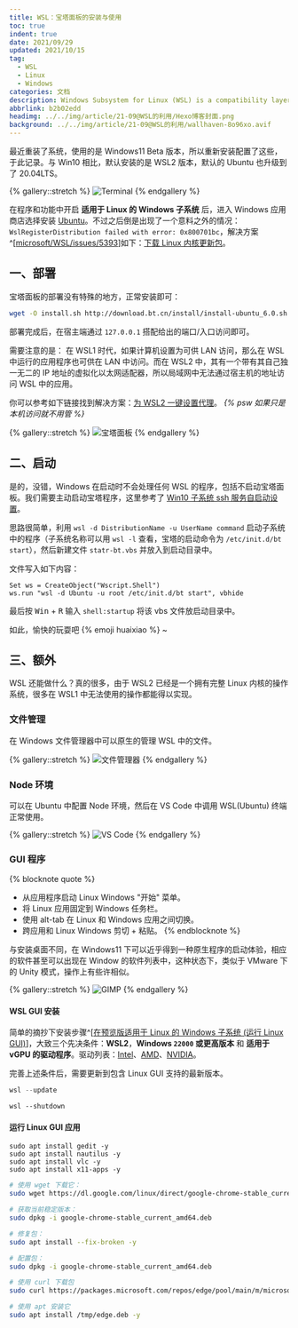 ```yaml
---
title: WSL：宝塔面板的安装与使用
toc: true
indent: true
date: 2021/09/29
updated: 2021/10/15
tag:
  - WSL
  - Linux
  - Windows
categories: 文档
description: Windows Subsystem for Linux (WSL) is a compatibility layer for running Linux binary executables (in ELF format) natively on Windows 10 and Windows Server 2019.
abbrlink: b2b02edd
headimg: ../../img/article/21-09@WSL的利用/Hexo博客封面.png
background: ../../img/article/21-09@WSL的利用/wallhaven-8o96xo.avif
---
```


最近重装了系统，使用的是 Windows11 Beta 版本，所以重新安装配置了这些，于此记录。与 Win10 相比，默认安装的是 WSL2 版本，默认的 Ubuntu 也升级到了 20.04LTS。

<!-- more -->

{% gallery::stretch %}
![Terminal](../../img/article/21-09@WSL的利用/Snipaste_2021-09-29_13-53-20.png)
{% endgallery %}

在程序和功能中开启 **适用于 Linux 的 Windows 子系统** 后，进入 Windows 应用商店选择安装 [Ubuntu](https://www.microsoft.com/zh-cn/p/ubuntu/9nblggh4msv6)。不过之后倒是出现了一个意料之外的情况：`WslRegisterDistribution failed with error: 0x800701bc`，解决方案^[[microsoft/WSL/issues/5393](https://github.com/microsoft/WSL/issues/5393)]如下：[下载 Linux 内核更新包](https://docs.microsoft.com/zh-cn/windows/wsl/install-manual#step-4---download-the-linux-kernel-update-package)。

## 一、部署

宝塔面板的部署没有特殊的地方，正常安装即可：

```sh Ubuntu/Deepin安装命令
wget -O install.sh http://download.bt.cn/install/install-ubuntu_6.0.sh && sudo bash install.sh
```

部署完成后，在宿主端通过 `127.0.0.1` 搭配给出的端口/入口访问即可。

需要注意的是： 在 WSL1 时代，如果计算机设置为可供 LAN 访问，那么在 WSL 中运行的应用程序也可供在 LAN 中访问。而在 WSL2 中，其有一个带有其自己独一无二的 IP 地址的虚拟化以太网适配器，所以局域网中无法通过宿主机的地址访问 WSL 中的应用。

你可以参考如下链接找到解决方案：[为 WSL2 一键设置代理](https://zhuanlan.zhihu.com/p/153124468)。  *{% psw 如果只是本机访问就不用管 %}*

{% gallery::stretch %}
![宝塔面板](../../img/article/21-09@WSL的利用/Snipaste_2021-09-29_14-18-45.png)
{% endgallery %}

## 二、启动

是的，没错，Windows 在启动时不会处理任何 WSL 的程序，包括不启动宝塔面板。我们需要主动启动宝塔程序，这里参考了 [Win10 子系统 ssh 服务自启动设置](https://blog.csdn.net/toopoo/article/details/85733566)。

思路很简单，利用 `wsl -d DistributionName -u UserName command` 启动子系统中的程序（子系统名称可以用 `wsl -l` 查看，宝塔的启动命令为 `/etc/init.d/bt start`），然后新建文件 `statr-bt.vbs` 并放入到启动目录中。

文件写入如下内容：

```vbs Ubuntu 为子系统名称，替代成你实际内容即可
Set ws = CreateObject("Wscript.Shell")
ws.run "wsl -d Ubuntu -u root /etc/init.d/bt start", vbhide
```

最后按 <kbd>Win</kbd> + <kbd>R</kbd> 输入 `shell:startup` 将该 vbs 文件放启动目录中。

如此，愉快的玩耍吧 {% emoji huaixiao %} ~

## 三、额外

WSL 还能做什么？真的很多，由于 WSL2 已经是一个拥有完整 Linux 内核的操作系统，很多在 WSL1 中无法使用的操作都能得以实现。

### 文件管理

在 Windows 文件管理器中可以原生的管理 WSL 中的文件。

{% gallery::stretch %}
![文件管理器](../../img/article/21-09@WSL的利用/Snipaste_2021-09-29_14-25-42.png)
{% endgallery %}

### Node 环境

可以在 Ubuntu 中配置 Node 环境，然后在 VS Code 中调用 WSL(Ubuntu) 终端正常使用。

{% gallery::stretch %}
![VS Code](../../img/article/21-09@WSL的利用/Snipaste_2021-09-29_14-30-52.png)
{% endgallery %}

### GUI 程序

{% blocknote quote %}
- 从应用程序启动 Linux Windows "开始" 菜单。
- 将 Linux 应用固定到 Windows 任务栏。
- 使用 alt-tab 在 Linux 和 Windows 应用之间切换。
- 跨应用和 Linux Windows 剪切 + 粘贴。
{% endblocknote %}

与安装桌面不同，在 Windows11 下可以近乎得到一种原生程序的启动体验，相应的软件甚至可以出现在 Window 的软件列表中，这种状态下，类似于 VMware 下的 Unity 模式，操作上有些许相似。

{% gallery::stretch %}
![GIMP](../../img/article/21-09@WSL的利用/Snipaste_2021-09-29_13-13-51.png)
{% endgallery %}

#### WSL GUI 安装

简单的摘抄下安装步骤^[[在预览版适用于 Linux 的 Windows 子系统 (运行 Linux GUI)](https://docs.microsoft.com/zh-cn/windows/wsl/tutorials/gui-apps)]，大致三个先决条件：**WSL2**，**Windows `22000` 或更高版本** 和 **适用于 vGPU 的驱动程序**。驱动列表：[Intel](https://downloadcenter.intel.com/download/29526)、[AMD](https://www.amd.com/en/support/kb/release-notes/rn-rad-win-wsl-support)、[NVIDIA](https://developer.nvidia.com/cuda/wsl)。

完善上述条件后，需要更新到包含 Linux GUI 支持的最新版本。

```powershell 选择 "开始"，键入 PowerShell， 右键 Windows PowerShell，然后选择"以管理员角色运行"。
wsl --update
```

```posershel 需要重启 WSL，运行 shutdown 命令来重启 WSL。
wsl --shutdown
```

#### 运行 Linux GUI 应用

```shell 安装 Gedit, Nautilus, VLC, X11
sudo apt install gedit -y
sudo apt install nautilus -y
sudo apt install vlc -y
sudo apt install x11-apps -y
```

```sh 安装适用于 Linux 的 Google Chrome
# 使用 wget 下载它： 
sudo wget https://dl.google.com/linux/direct/google-chrome-stable_current_amd64.deb

# 获取当前稳定版本： 
sudo dpkg -i google-chrome-stable_current_amd64.deb

# 修复包： 
sudo apt install --fix-broken -y

# 配置包： 
sudo dpkg -i google-chrome-stable_current_amd64.deb
```

```sh 安装Microsoft Edge Linux 的浏览器
# 使用 curl 下载包
sudo curl https://packages.microsoft.com/repos/edge/pool/main/m/microsoft-edge-dev/microsoft-edge-dev_91.0.852.0-1_amd64.deb -o /tmp/edge.deb

# 使用 apt 安装它
sudo apt install /tmp/edge.deb -y
```

